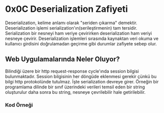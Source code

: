# **0x0C Deserialization Zafiyeti**

Deserialization, kelime anlamı olarak "seriden çıkarma" demektir. Deserialization işlemi serialization'ın(serileştirmenin) tam tersidir. Serialization bir nesneyi ham 
veriye çevirirken deserialization ham veriyi nesneye çevirir. Deserialization işlemleri sırasında kaynaktan veri okuma ve kullanıcı girdisini doğrulamadan geçirme gibi 
durumlar zafiyete sebep olur. 

## **Web Uygulamalarında Neler Oluyor?**

Bilindiği üzere bir http request-response cycle'ında session bilgisi bulunmaktadır. Session bilgisinin her döngüde eklenmesi gerekir çünkü bu bilgi http protokolünde 
tutulmaz. İşte serialization devreye girer. Örneğin bir programlama dilinde bir sınıf üzerindeki verileri temsil eden bir string oluşturulur daha sonra bu string, nesneye
çevrilebilir hale getirilebilir.

### **Kod Örneği**
